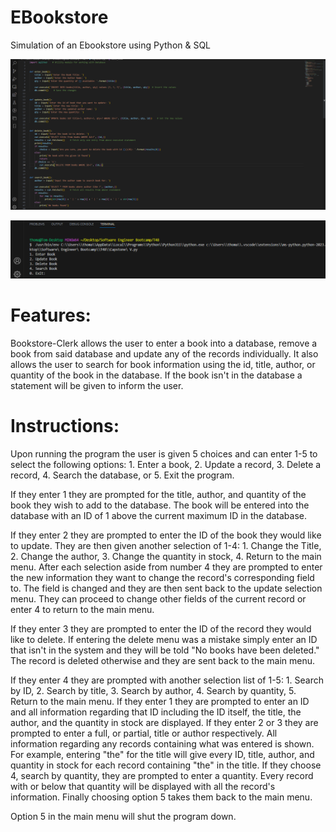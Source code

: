 # EBookstore
Simulation of an Ebookstore using Python &amp; SQL

![img](https://github.com/Thomasbamber99/EBookstore/blob/fe62a01a7a30b994a670ee940709be736909c322/img/Screenshot%20(32).png)

![img2](https://github.com/Thomasbamber99/EBookstore/blob/b8c0091c89d54e37bb43baaa9c8b7cf396ec8673/img/Screenshot%20(33).png)

# Features:

Bookstore-Clerk allows the user to enter a book into a database, remove a book from said database and update any of the records individually. It also allows the user to search for book information using the id, title, author, or quantity of the book in the database. If the book isn't in the database a statement will be given to inform the user.

# Instructions:

Upon running the program the user is given 5 choices and can enter 1-5 to select the following options: 1. Enter a book, 2. Update a record, 3. Delete a record, 4. Search the database, or 5. Exit the program.

If they enter 1 they are prompted for the title, author, and quantity of the book they wish to add to the database. The book will be entered into the database with an ID of 1 above the current maximum ID in the database.

If they enter 2 they are prompted to enter the ID of the book they would like to update. They are then given another selection of 1-4: 1. Change the Title, 2. Change the author, 3. Change the quantity in stock, 4. Return to the main menu. After each selection aside from number 4 they are prompted to enter the new information they want to change the record's corresponding field to. The field is changed and they are then sent back to the update selection menu. They can proceed to change other fields of the current record or enter 4 to return to the main menu.

If they enter 3 they are prompted to enter the ID of the record they would like to delete. If entering the delete menu was a mistake simply enter an ID that isn't in the system and they will be told "No books have been deleted." The record is deleted otherwise and they are sent back to the main menu.

If they enter 4 they are prompted with another selection list of 1-5: 1. Search by ID, 2. Search by title, 3. Search by author, 4. Search by quantity, 5. Return to the main menu. If they enter 1 they are prompted to enter an ID and all information regarding that ID including the ID itself, the title, the author, and the quantity in stock are displayed. If they enter 2 or 3 they are prompted to enter a full, or partial, title or author respectively. All information regarding any records containing what was entered is shown. For example, entering "the" for the title will give every ID, title, author, and quantity in stock for each record containing "the" in the title. If they choose 4, search by quantity, they are prompted to enter a quantity. Every record with or below that quantity will be displayed with all the record's information. Finally choosing option 5 takes them back to the main menu.

Option 5 in the main menu will shut the program down.

